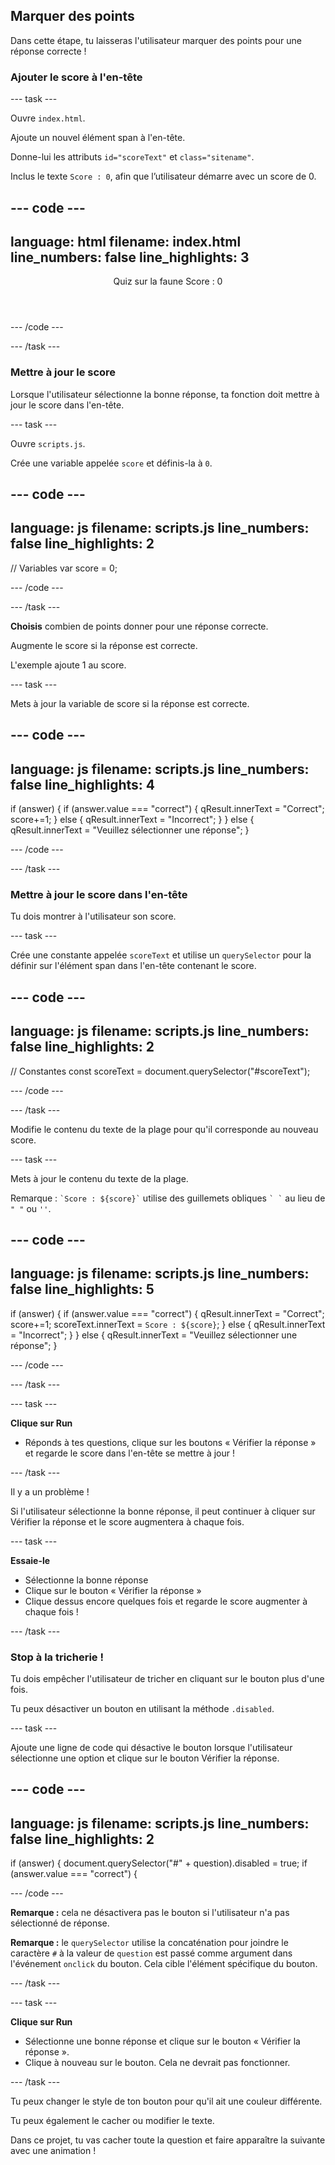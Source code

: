 ## Marquer des points

Dans cette étape, tu laisseras l'utilisateur marquer des points pour une réponse correcte !

### Ajouter le score à l'en-tête

--- task ---

Ouvre `index.html`.

Ajoute un nouvel élément span à l'en-tête.

Donne-lui les attributs `id="scoreText"` et `class="sitename"`.

Inclus le texte `Score : 0`, afin que l’utilisateur démarre avec un score de 0.

--- code ---
---
language: html
filename: index.html
line_numbers: false
line_highlights: 3
---

<header class="header">
  <span class="sitename">Quiz sur la faune</span>
  <span id="scoreText" class="sitename">Score : 0</span>
</header>

--- /code ---

--- /task ---

### Mettre à jour le score

Lorsque l'utilisateur sélectionne la bonne réponse, ta fonction doit mettre à jour le score dans l'en-tête.

--- task ---

Ouvre `scripts.js`.

Crée une variable appelée `score` et définis-la à `0`.

--- code ---
---
language: js
filename: scripts.js
line_numbers: false
line_highlights: 2
---

// Variables
var score = 0;

--- /code ---

--- /task ---

**Choisis** combien de points donner pour une réponse correcte.

Augmente le score si la réponse est correcte.

L'exemple ajoute 1 au score.

--- task ---

Mets à jour la variable de score si la réponse est correcte.

--- code ---
---
language: js
filename: scripts.js
line_numbers: false
line_highlights: 4
---

  if (answer) {
    if (answer.value === "correct") {
      qResult.innerText = "Correct";
      score+=1;
    } else {
      qResult.innerText = "Incorrect";
    }
  } else {
    qResult.innerText = "Veuillez sélectionner une réponse";
  }

--- /code ---

--- /task ---

### Mettre à jour le score dans l'en-tête

Tu dois montrer à l'utilisateur son score.

--- task ---

Crée une constante appelée `scoreText` et utilise un `querySelector` pour la définir sur l'élément span dans l'en-tête contenant le score.

--- code ---
---
language: js
filename: scripts.js
line_numbers: false
line_highlights: 2
---

// Constantes
const scoreText = document.querySelector("#scoreText");

--- /code ---

--- /task ---

Modifie le contenu du texte de la plage pour qu'il corresponde au nouveau score.

--- task ---

Mets à jour le contenu du texte de la plage.

Remarque : ``` `Score : ${score}` ``` utilise des guillemets obliques ``` ` ` ``` au lieu de `" "` ou `''`.

--- code ---
---
language: js
filename: scripts.js
line_numbers: false
line_highlights: 5
---

  if (answer) {
    if (answer.value === "correct") {
      qResult.innerText = "Correct";
      score+=1;
      scoreText.innerText = `Score : ${score}`;
    } else {
      qResult.innerText = "Incorrect";
    }
  } else {
    qResult.innerText = "Veuillez sélectionner une réponse";
  }

--- /code ---

--- /task ---

--- task ---

**Clique sur Run**

- Réponds à tes questions, clique sur les boutons « Vérifier la réponse » et regarde le score dans l'en-tête se mettre à jour !

--- /task ---

Il y a un problème !

Si l'utilisateur sélectionne la bonne réponse, il peut continuer à cliquer sur Vérifier la réponse et le score augmentera à chaque fois.

--- task ---

**Essaie-le**

- Sélectionne la bonne réponse
- Clique sur le bouton « Vérifier la réponse »
- Clique dessus encore quelques fois et regarde le score augmenter à chaque fois !

--- /task ---

### Stop à la tricherie !

Tu dois empêcher l'utilisateur de tricher en cliquant sur le bouton plus d'une fois.

Tu peux désactiver un bouton en utilisant la méthode `.disabled`.

--- task ---

Ajoute une ligne de code qui désactive le bouton lorsque l'utilisateur sélectionne une option et clique sur le bouton Vérifier la réponse.

--- code ---
---
language: js
filename: scripts.js
line_numbers: false
line_highlights: 2
---

  if (answer) {
    document.querySelector("#" + question).disabled = true;
    if (answer.value === "correct") {

--- /code ---

**Remarque :** cela ne désactivera pas le bouton si l'utilisateur n'a pas sélectionné de réponse.

**Remarque :** le `querySelector` utilise la concaténation pour joindre le caractère `#` à la valeur de `question` est passé comme argument dans l'événement `onclick` du bouton. Cela cible l'élément spécifique du bouton.

--- /task ---

--- task ---

**Clique sur Run**

- Sélectionne une bonne réponse et clique sur le bouton « Vérifier la réponse ».
- Clique à nouveau sur le bouton. Cela ne devrait pas fonctionner.

--- /task ---

Tu peux changer le style de ton bouton pour qu'il ait une couleur différente.

Tu peux également le cacher ou modifier le texte.

Dans ce projet, tu vas cacher toute la question et faire apparaître la suivante avec une animation !
